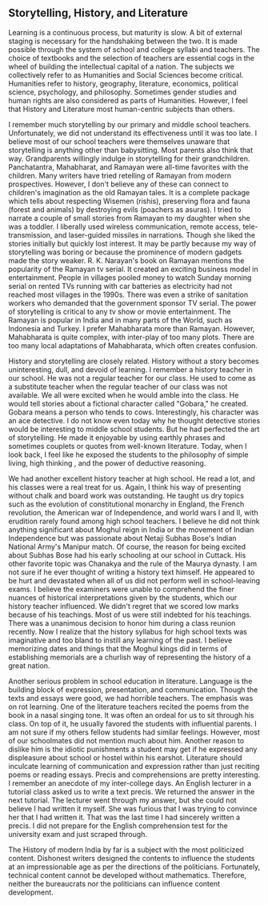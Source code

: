 ## Storytelling, History, and Literature

Learning is a continuous process, but maturity is slow. A bit of external staging is necessary for the handshaking between the two. It is 
made possible through the system of school and college syllabi and teachers. The choice of textbooks and the selection of 
teachers are essential cogs in the wheel of building the intellectual capital of a nation. The subjects we collectively
refer to as Humanities and Social Sciences become critical. Humanities refer to history, geography, literature, 
economics, political science, psychology, and philosophy. Sometimes gender studies and human rights are also considered as
parts of Humanities. However, I feel that History and Literature most human-centric subjects than others. 

I remember much storytelling by our primary and middle school teachers. Unfortunately, we did not understand its effectiveness
until it was too late. I believe most of our school teachers were themselves unaware that storytelling is anything
other than babysitting. Most parents also think that way. Grandparents willingly indulge in storytelling for their grandchildren. Panchatantra, Mahabharat, and Ramayan were all-time 
favorites with the children. Many writers have tried retelling of Ramayan from modern prospectives. However, I don't believe any of these
can connect to children's imagination as the old Ramayan tales. It is a complete package which tells about respecting Wisemen (rishis),
preserving flora and fauna (forest and animals) by destroying evils (poachers as asuras). I tried to narrate a couple of small stories
from Ramayan to my daughter when she was a toddler. I liberally used wireless communication, remote access, tele-transmission, and laser-guided missiles in narrations. Though she liked the stories initially but quickly lost interest. It may be partly because my way of
storytelling was boring or because the prominence of modern gadgets made the story weaker. R. K. Narayan's book on Ramayan mentions the 
popularity of the Ramayan tv serial. It created an exciting business model in entertainment. People in villages pooled money to watch 
Sunday morning serial on rented TVs running with car batteries as electricity had not reached most villages in the 1990s. There was even a 
strike of sanitation workers who demanded that the government sponsor TV serial. The power of storytelling is critical to any 
tv show or movie entertainment. The Ramayan is popular in India and in many parts of the World, such as Indonesia and Turkey.
I prefer Mahabharata more than Ramayan. However, Mahabharata is quite complex, with inter-play of too many plots. There are
too many local adaptations of Mahabharata, which often creates confusion.    

History and storytelling are closely related. History without a story becomes uninteresting, dull, and devoid of learning. I remember
a history teacher in our school. He was not a regular teacher for our class. He used to come as a substitute teacher when the regular
teacher of our class was not available. We all were excited when he would amble into the class. He would tell stories about a 
fictional character called "Gobara," he created. Gobara means a person who tends to cows. Interestingly, his character 
was an ace detective. I do not know even today why he thought detective stories would be interesting to middle school students. 
But he had perfected the art of storytelling. He made it enjoyable by using earthly phrases and sometimes couplets or quotes from 
well-known literature. Today, when I look back, I feel like he exposed the students to the philosophy of simple living, high thinking
, and the power of deductive reasoning. 

We had another excellent history teacher at high school. He read a lot, and his classes were a real treat for us. Again, I think his
way of presenting without chalk and board work was outstanding. He taught us dry topics such as the evolution of constitutional
monarchy in England, the French revolution, the American war of Independence, and world wars I and II, with erudition rarely found among high school
teachers. I believe he did not think anything significant about Moghul reign in India or the movement of Indian Independence but was passionate
about Netaji Subhas Bose's Indian National Army's Manipur match. Of course, the reason for being excited about Subhas Bose had his 
early schooling at our school in Cuttack. His other favorite topic was Chanakya and the rule of the Maurya dynasty. I am not sure if he 
ever thought of writing a history text himself. He appeared to be hurt and devastated when all of us did not perform well in school-leaving exams.
I believe the examiners were unable to comprehend the finer nuances of historical interpretations given by the students, which
our history teacher influenced. We didn't regret that we scored low marks because of his teachings. Most of us
were still indebted for his teachings. There was a unanimous decision to honor him during a class reunion recently. 
Now I realize that the history syllabus for high school texts was imaginative and too bland to instill any
learning of the past. I believe memorizing dates and things that the Moghul kings did in terms of establishing memorials are a churlish way
of representing the history of a great nation.

Another serious problem in school education in literature. Language is the building block of expression, presentation, and
communication. Though the texts and essays were good, we had horrible teachers. The emphasis was on rot learning. One of the 
literature teachers recited the poems from the book in a nasal singing tone. It was often an ordeal for us to sit through
his class. On top of it, he usually favored the students with influential parents. I am not sure if my others fellow 
students had similar feelings. However, most of our schoolmates did not mention much about him. Another reason to dislike
him is the idiotic punishments a student may get if he expressed any displeasure about school or hostel within his earshot. Literature
should inculcate learning of communication and expression rather than just reciting poems 
or reading essays. Precis and comprehensions are pretty interesting. I remember an anecdote of my inter-college days. An English lecturer in a tutorial class
asked us to write a text precis. We returned the answer in the next
tutorial. The lecturer went through my answer, but she could not believe I had written it myself. She was
furious that I was trying to convince her that I had written it. That was the last time I had sincerely written a precis. 
I did not prepare for the English comprehension test for the university exam and just scraped through.

The History of modern India by far is a subject with the most politicized content. Dishonest writers designed the contents to influence the
students at an impressionable age as per the directions of the politicians. Fortunately, technical content 
cannot be developed without mathematics. Therefore, neither the bureaucrats nor the politicians can influence content development.




